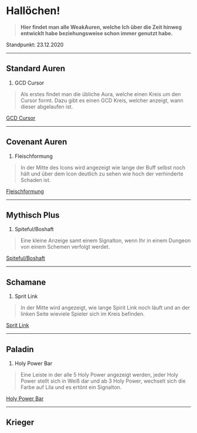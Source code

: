 # **Hallöchen!**

>**Hier findet man alle WeakAuren, welche Ich über die Zeit hinweg entwicklt habe beziehungsweise schon immer genutzt habe.**

Standpunkt: 23.12.2020

---

## **Standard Auren**

1. GCD Cursor
>Als erstes findet man die übliche Aura, welche einen Kreis um den Cursor formt. Dazu gibt es einen GCD Kreis, welcher anzeigt, wann dieser abgelaufen ist.

[GCD Cursor](https://raw.githubusercontent.com/rhialen/weakauras/main/Standard%20Auren/Cursor.txt)

---

## **Covenant Auren**

1. Fleischformung
>In der Mitte des Icons wird angezeigt wie lange der Buff selbst noch hält und über dem Icon deutlich zu sehen wie hoch der verhinderte Schaden ist.

[Fleischformung](https://raw.githubusercontent.com/rhialen/weakauras/main/Covenant/Fleischformung.txt)

---

## **Mythisch Plus**

1. Spiteful/Boshaft
>Eine kleine Anzeige samt einem Signalton, wenn Ihr in einem Dungeon von einem Schemen verfolgt werdet.

[Spiteful/Boshaft](https://raw.githubusercontent.com/rhialen/weakauras/main/MythicPlus/Spiteful.txt)

---

## **Schamane**

1. Sprit Link
>In der Mitte wird angezeigt, wie lange Spirit Link noch läuft und an der linken Seite wieviele Spieler sich im Kreis befinden.

[Sprit Link](https://raw.githubusercontent.com/rhialen/weakauras/main/Schamane/Spirit%20Link.txt)

---

## **Paladin**

1. Holy Power Bar
>Eine Leiste in der alle 5 Holy Power angezeigt werden, jeder Holy Power stellt sich in Weiß dar und ab 3 Holy Power, wechselt sich die Farbe auf Lila und es ertönt ein Signalton.

[Holy Power Bar](https://raw.githubusercontent.com/rhialen/weakauras/main/Paladin/Holy%20Power%20Bar.txt)

---

## **Krieger**
